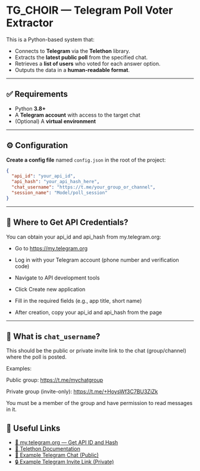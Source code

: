 
# TG_CHOIR — Telegram Poll Voter Extractor

This is a Python-based system that:

- Connects to **Telegram** via the **Telethon** library.
- Extracts the **latest public poll** from the specified chat.
- Retrieves a **list of users** who voted for each answer option.
- Outputs the data in a **human-readable format**.

---

## ✅ Requirements

- Python **3.8+**
- A **Telegram account** with access to the target chat
- (Optional) A **virtual environment**

---

## ⚙️ Configuration
**Create a config file** named `config.json` in the root of the project:

```json
{
  "api_id": "your_api_id",
  "api_hash": "your_api_hash_here",
  "chat_username": "https://t.me/your_group_or_channel", 
  "session_name": "Model/poll_session"
}
```

---

## 🔑 Where to Get API Credentials?
You can obtain your api_id and api_hash from my.telegram.org:

 - Go to https://my.telegram.org

 - Log in with your Telegram account (phone number and verification code)

 - Navigate to API development tools

 - Click Create new application

 - Fill in the required fields (e.g., app title, short name)

 - After creation, copy your api_id and api_hash from the page

---

## 🧭 What is `chat_username`?
This should be the public or private invite link to the chat (group/channel) where the poll is posted.

Examples:

Public group: https://t.me/mychatgroup

Private group (invite-only): https://t.me/+HoysWf3C7BU3ZjZk

You must be a member of the group and have permission to read messages in it.

## 📎 Useful Links

- [🔑 my.telegram.org — Get API ID and Hash](https://my.telegram.org)
- [📘 Telethon Documentation](https://docs.telethon.dev/)
- [💬 Example Telegram Chat (Public)](https://t.me/mychatgroup)
- [🔒 Example Telegram Invite Link (Private)](https://t.me/+HoysWf3C7BU3ZjZk)

